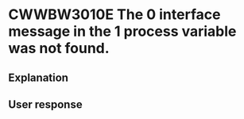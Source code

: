 # CWWBW3010E The 0 interface message in the 1 process variable was not found.

## Explanation

## User response